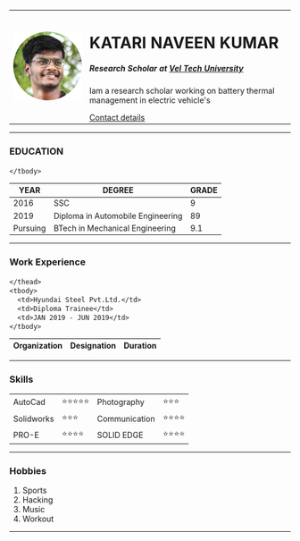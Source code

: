 <!DOCTYPE html>

<html lang="en" dir="ltr">

<head>
  <meta charset="utf-8">
  <title>NAVEEN's SITE</title>
</head>

<body>
  <table cellspacing="20">
    <tr>
      <td><img src="katari.jpg" alt="Naveen's PICTURE"></td>
      <td>
        <h1>KATARI NAVEEN KUMAR</h1>
        <h5>
          <rb>Research Scholar at <em><a href="https://www.veltech.edu.in/">Vel Tech University</a></em></rb>
        </h5>
        <p>Iam a research scholar working on battery thermal management in electric vehicle's</p>
        <a href="contact details.HTML">Contact details</a>
      </td>
    </tr>
  </table>

  <hr size="3" noshade>

  <h3>EDUCATION</h3>
  <table cellspacing="10">
    <thead>
      <tr>
        <th>YEAR</th>
        <th>DEGREE</th>
        <th>GRADE</th>
      </tr>
    </thead>
    <tbody>
      <tr>
        <td>2016</td>
        <td>SSC</td>
        <td>9</td>
      </tr>
      <tr>
        <td>2019</td>
        <td>Diploma in Automobile Engineering</td>
        <td>89</td>
      </tr>
      <tr>
        <td>Pursuing</td>
        <td>BTech in Mechanical Engineering</td>
        <td>9.1</td>
      </tr>

    </tbody>
  </table>
  <hr>

  <table cellspacing="10">
    <thead>
      <h3>Work Experience</h3>
      <th>Organization</th>
      <th>Designation</th>
      <th>Duration</th>


    </thead>
    <tbody>
      <td>Hyundai Steel Pvt.Ltd.</td>
      <td>Diploma Trainee</td>
      <td>JAN 2019 - JUN 2019</td>
    </tbody>
  </table>
  <hr>

  <table cellspacing="10">
    <thead>
      <h3>Skills</h3>
    </thead>
    <tbody>
      <tr>
        <td>AutoCad</td>
        <td>⭐⭐⭐⭐⭐</td>
        <td>Photography</td>
        <td>⭐⭐⭐</td>
      </tr>
      <tr>
        <td>Solidworks</td>
        <td>⭐⭐⭐</td>
        <td>Communication</td>
        <td>⭐⭐⭐⭐</td>
      </tr>
      <tr>
        <td>PRO-E</td>
        <td>⭐⭐⭐⭐</td>
        <td>SOLID EDGE</td>
        <td>⭐⭐⭐⭐</td>
      </tr>
    </tbody>
  </table>
  <hr>
  <h3>Hobbies</h3>
  <ol>
    <li>Sports</li>
    <li>Hacking</li>
    <li>Music</li>
    <li>Workout</li>
  </ol>
  <hr size="3" noshade>
</body>

</html>
